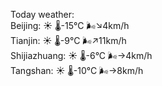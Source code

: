 Today weather:  
Beijing: ☀️   🌡️-15°C 🌬️↘4km/h  
Tianjin: ☀️   🌡️-9°C 🌬️↗11km/h  
Shijiazhuang: ☀️   🌡️-6°C 🌬️→4km/h  
Tangshan: ☀️   🌡️-10°C 🌬️→8km/h  
